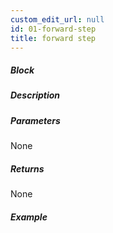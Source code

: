 ```yaml
---
custom_edit_url: null
id: 01-forward-step
title: forward step
---
```


##### Block

<!-- image -->

##### Description

<!-- description -->

##### Parameters

None <!-- image -->

##### Returns

None

##### Example

<!-- image -->
